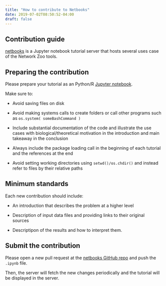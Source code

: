 ```yaml
---
title: "How to contribute to Netbooks"
date: 2019-07-02T08:50:52-04:00
draft: false
---
```


## Contribution guide

[netbooks](http://netbooks.networkmedicine.org) is a Jupyter notebook tutorial server that hosts several uses case of the Network Zoo tools.


## Preparing the contribution

Please prepare your tutorial as an Python/R [Jupyter notebook](https://jupyter.org/).

Make sure to:

- Avoid saving files on disk

- Avoid making systems calls to create folders or call  other programs such as `os.system( someBashCommand )`

- Include substantial documentation of the code and illustrate the use cases with biological/theoretical motivation in the introduction and main takeaway in the conclusion

- Always include the package loading call in the beginning of each tutorial and the references at the end

- Avoid setting working directories using `setwd()/os.chdir()` and instead refer to files by their relative paths

## Minimum standards

Each new contribution should include:

- An introduction that describes the problem at a higher level

- Description of input data files and providing links to their original sources

- Descriptipon of the results and how to interpret them.


## Submit the contribution

Please open a new pull request at the [netbooks GitHub repo](https://github.com/netZoo/netbooks) and push the `.ipynb` file.

Then, the server will fetch the new changes periodically and the tutorial will be displayed in the server.
